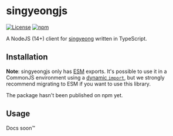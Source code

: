 # singyeongjs
[![License](https://img.shields.io/github/license/borkenware/singyeongjs.svg?style=flat-square)](https://github.com/borkenware/singyeongjs/blob/mistress/LICENSE)
[![npm](https://img.shields.io/npm/v/@borkenware/singyeongjs?style=flat-square)](https://npm.im/@borkenware/singyeongjs)

A NodeJS (14+) client for [singyeong](https://github.com/queer/singyeong) written in TypeScript.

## Installation
**Note**: singyeongjs only has [ESM](https://nodejs.org/api/esm.html) exports. It's possible to use it in a CommonJS
environment using a [dynamic `import`](https://developer.mozilla.org/en-US/docs/Web/JavaScript/Reference/Statements/import#dynamic_imports),
but we strongly recommend migrating to ESM if you want to use this library.

The package hasn't been published on npm yet.
<!--
```
pnpm i @borkenware/singyeongjs
-- OR --
yarn add @borkenware/singyeongjs
-- OR --
npm i @borkenware/singyeongjs
```
-->

## Usage
Docs soon:tm: <!-- Imagine if I use borkenware/spoonfeed for the docs, that'd be fun -->
